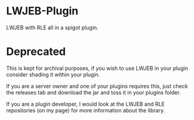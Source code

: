# LWJEB-Plugin
LWJEB with RLE all in a spigot plugin.

# Deprecated
This is kept for archival purposes, if you wish to use LWJEB in your plugin consider shading it within your plugin.


If you are a server owner and one of your plugins requires this, just check the releases tab and download the jar and toss it in your plugins folder.


If you are a plugin developer, I would look at the LWJEB and RLE repositories (on my page) for more information about the library.
